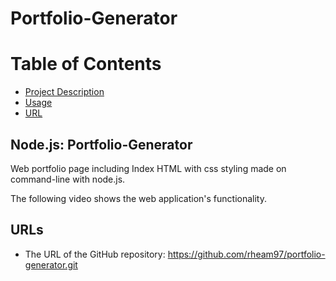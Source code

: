# Portfolio-Generator

# Table of Contents
* [Project Description](#desc)
* [Usage](#usage)
* [URL](#URL)

<a name= "desc"></a>
## Node.js: Portfolio-Generator
Web portfolio page including Index HTML with css styling made on command-line with node.js.

<a name= "usage"></a>

The following video shows the web application's functionality.


<a name= "URL"></a>
## URLs

* The URL of the GitHub repository: https://github.com/rheam97/portfolio-generator.git